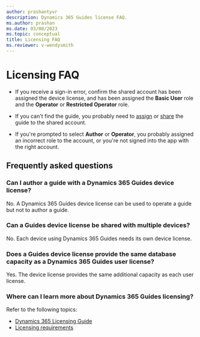 ```yaml
---
author: prashantyvr
description: Dynamics 365 Guides license FAQ.
ms.author: prashan
ms.date: 03/08/2023
ms.topic: conceptual
title: Licensing FAQ
ms.reviewer: v-wendysmith
---
```


# Licensing FAQ

- If you receive a sign-in error, confirm the shared account has been assigned the device license, and has been assigned the **Basic User** role and the **Operator** or **Restricted Operator** role.

- If you can't find the guide, you probably need to [assign](admin-access-assign.md) or [share](admin-access-teams.md) the guide to the shared account.

- If you're prompted to select **Author** or **Operator**, you probably assigned an incorrect role to the account, or you're not signed into the app with the right account.

## Frequently asked questions

### Can I author a guide with a Dynamics 365 Guides device license?

No. A Dynamics 365 Guides device license can be used to operate a guide but not to author a guide.

### Can a Guides device license be shared with multiple devices?

No. Each device using Dynamics 365 Guides needs its own device license.

### Does a Guides device license provide the same database capacity as a Dynamics 365 Guides user license?

Yes. The device license provides the same additional capacity as each user license. 

### Where can I learn more about Dynamics 365 Guides licensing?

Refer to the following topics:

- [Dynamics 365 Licensing Guide](https://go.microsoft.com/fwlink/?LinkId=866544&clcid=0x409)
- [Licensing requirements](requirements.md)
